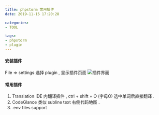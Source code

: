 ```yaml
---
title: phpstorm 常用插件
date: 2019-11-15 17:20:28

categories:
- TOOL

tags:
- phpstorm
- plugin
---
```

#### 安装插件
File => settings 选择 plugin , 显示插件页面
![插件界面](https://ws1.sinaimg.cn/large/0060vrlugy1g8ytuiir63j30sh0jrtad.jpg)

#### 常用插件
1. Translation
	IDE 内翻译插件 , ctrl + shift + O (字母O) 选中单词后直接翻译 .
2. CodeGlance
	类似 subline text 右侧代码地图 .
3. .env files support
	